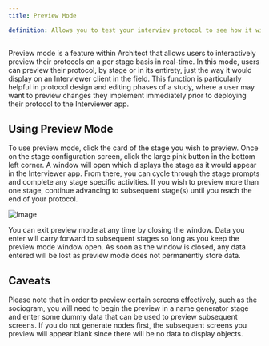 ```yaml
---
title: Preview Mode

definition: Allows you to test your interview protocol to see how it will appear in Interviewer before deploying it to your interview devices.
---
```


Preview mode is a feature within Architect that allows users to interactively preview their protocols on a per stage basis in real-time. In this mode, users can preview their protocol, by stage or in its entirety, just the way it would display on an Interviewer client in the field. This function is particularly helpful in protocol design and editing phases of a study, where a user may want to preview changes they implement immediately prior to deploying their protocol to the Interviewer app.

## Using Preview Mode

To use preview mode, click the card of the stage you wish to preview. Once on the stage configuration screen, click the large pink button in the bottom left corner. A window will open which displays the stage as it would appear in the Interviewer app. From there, you can cycle through the stage prompts and complete any stage specific activities. If you wish to preview more than one stage, continue advancing to subsequent stage(s) until you reach the end of your protocol.

![Image](/assets/img/key-concepts/preview-mode/Preview-Mode.png)

You can exit preview mode at any time by closing the window. Data you enter will carry forward to subsequent stages so long as you keep the preview mode window open. As soon as the window is closed, any data entered will be lost as preview mode does not permanently store data.

## Caveats

Please note that in order to preview certain screens effectively, such as the sociogram, you will need to begin the preview in a name generator stage and enter some dummy data that can be used to preview subsequent screens. If you do not generate nodes first, the subsequent screens you preview will appear blank since there will be no data to display objects.
